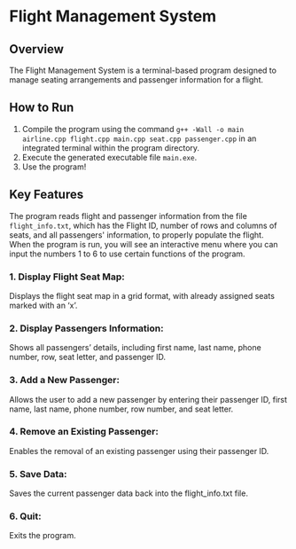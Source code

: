 # Flight Management System
## Overview
The Flight Management System is a terminal-based program designed to manage seating arrangements and passenger information for a flight. 
## How to Run
1. Compile the program using the command `g++ -Wall -o main airline.cpp flight.cpp main.cpp seat.cpp passenger.cpp` in an integrated terminal within the program directory.
2. Execute the generated executable file `main.exe`.
3. Use the program!
## Key Features
The program reads flight and passenger information from the file `flight_info.txt`, which has the Flight ID, number of rows and columns of seats, and all passengers' information, to properly populate the flight.  
When the program is run, you will see an interactive menu where you can input the numbers 1 to 6 to use certain functions of the program.  
### 1. Display Flight Seat Map:  
Displays the flight seat map in a grid format, with already assigned seats marked with an ‘x’.    
### 2. Display Passengers Information:  
Shows all passengers’ details, including first name, last name, phone number, row, seat letter, and passenger ID.    
### 3. Add a New Passenger:  
Allows the user to add a new passenger by entering their passenger ID, first name, last name, phone number, row number, and seat letter.    
### 4. Remove an Existing Passenger:  
Enables the removal of an existing passenger using their passenger ID.    
### 5. Save Data:  
Saves the current passenger data back into the flight_info.txt file.    
### 6. Quit:  
Exits the program.  
